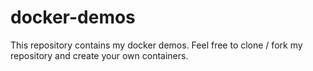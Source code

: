 # docker-demos
This repository contains my docker demos. Feel free to clone / fork my repository and create your own containers.
